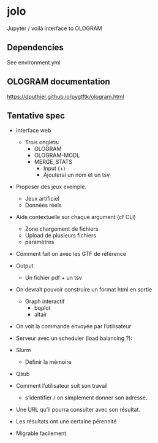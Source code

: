 # jolo
Jupyter / voilà interface to OLOGRAM

## Dependencies

See environment.yml

## OLOGRAM documentation

https://dputhier.github.io/pygtftk/ologram.html



## Tentative spec

- Interface web
  - Trois onglets:
    - OLOGRAM
    - OLOGRAM-MODL
    - MERGE_STATS
      - Input (+)
      - Ajouterai un nom et un tsv
- Proposer des jeux exemple.
  - Jeux artificiel
  - Données réels

- Aide contextuelle sur chaque argument (cf CLI)
  - Zone chargement de fichiers
  - Upload de plusieurs fichiers
  - paramètres

- Comment fait on avec les GTF de référence

- Output
    - Un fichier pdf + un tsv

- On devrait pouvoir construire un format html en sortie
    - Graph interactif
        - bqplot
        - altair

- On voit la commande envoyée par l’utilisateur

- Serveur avec un scheduler (load balancing ?):
- Slurm
    - Définir la mémoire
- Qsub

- Comment l’utilisateur suit son travail
    - s’identifier / on simplement donner son adresse.
- Une URL qu’il pourra consulter avec son résultat.
- Les résultats ont une certaine pérennité
- Migrable facilement
